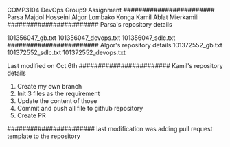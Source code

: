 COMP3104 DevOps Group9 Assignment
########################
Parsa Majdol Hosseini
Algor Lombako Konga
Kamil Ablat Mierkamili
########################
Parsa's repository details

101356047_gb.txt
101356047_devops.txt
101356047_sdlc.txt
########################
Algor's repository details
101372552_gb.txt
101372552_sdlc.txt
101372552_devops.txt

Last modified on Oct 6th
########################
Kamil's repository details
1. Create my own branch
2. Init 3 files as the requirement
3. Update the content of those
4. Commit and push all file to github repository
5. Create PR

#######################
last modification was adding pull request template
to the repository
